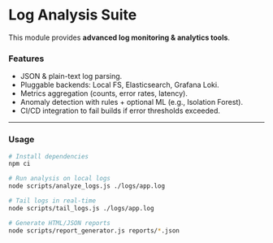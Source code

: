 # Log Analysis Suite

This module provides **advanced log monitoring & analytics tools**.  

### Features
- JSON & plain-text log parsing.
- Pluggable backends: Local FS, Elasticsearch, Grafana Loki.
- Metrics aggregation (counts, error rates, latency).
- Anomaly detection with rules + optional ML (e.g., Isolation Forest).
- CI/CD integration to fail builds if error thresholds exceeded.

---

### Usage

```bash
# Install dependencies
npm ci

# Run analysis on local logs
node scripts/analyze_logs.js ./logs/app.log

# Tail logs in real-time
node scripts/tail_logs.js ./logs/app.log

# Generate HTML/JSON reports
node scripts/report_generator.js reports/*.json
